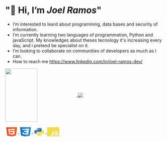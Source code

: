 <h1> "🫡 Hi, I’m <em>Joel Ramos</em>" </h1>   

-  I’m interested to leard about programming, data bases and security of information.
-  I’m currently learning two languages of programmation, Python and javaScript. My knowledges about theses tecnology it's increasing every day, and i pretend be specialist on it.
-  I’m looking to collaborate on communities of developers as much as I can.
-  How to reach me https://www.linkedin.com/in/joel-ramos-dev/

 <div>
 <a href="https://github.com/Choelramos">
 <img align="center" height="170" width="45%" src="https://github-readme-stats.vercel.app/api/top-langs/?username=Choelramos&layout=compact&langs_count=16&theme=dark"/>
 <img align="center" width="45%" src="https://github-readme-stats.vercel.app/api?username=Choelramos&show_icons=true&theme=dark&include_all_commits=true&count_private=true&hide=issues">
</div>

<div style="display: inline_block"><br>
<img align="center" alt="Joel-HTML" height="30" width="40" src="https://raw.githubusercontent.com/devicons/devicon/master/icons/html5/html5-original.svg">
<img align="center" alt="Joel-CSS" height="30" width="40" src="https://raw.githubusercontent.com/devicons/devicon/master/icons/css3/css3-original.svg">
<img align="center" alt="Joel-Python" height="30" width="40" src="https://raw.githubusercontent.com/devicons/devicon/master/icons/python/python-original.svg">    
<img align="center" alt="Joel-Js" height="30" width="40" src="https://raw.githubusercontent.com/devicons/devicon/master/icons/javascript/javascript-plain.svg">
</div>
